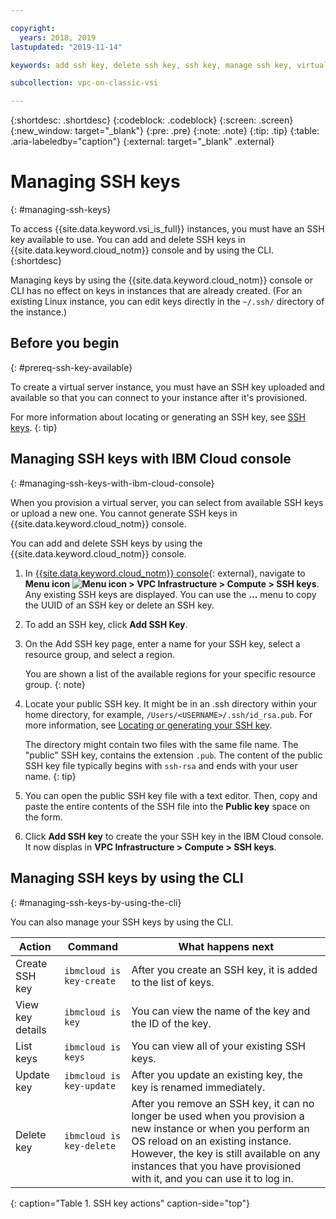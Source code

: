 ```yaml
---

copyright:
  years: 2018, 2019
lastupdated: "2019-11-14"

keywords: add ssh key, delete ssh key, ssh key, manage ssh key, virtual server instance, instance, virtual server

subcollection: vpc-on-classic-vsi

---
```


{:shortdesc: .shortdesc}
{:codeblock: .codeblock}
{:screen: .screen}
{:new_window: target="_blank"}
{:pre: .pre}
{:note: .note}
{:tip: .tip}
{:table: .aria-labeledby="caption"}
{:external: target="_blank" .external}

# Managing SSH keys
{: #managing-ssh-keys}

To access {{site.data.keyword.vsi_is_full}} instances, you must have an SSH key available to use. You can add and delete SSH keys in {{site.data.keyword.cloud_notm}} console and by using the CLI. 
{:shortdesc}

Managing keys by using the {{site.data.keyword.cloud_notm}} console or CLI has no effect on keys in instances that are already created. (For an existing Linux instance, you can edit keys directly in the `~/.ssh/` directory of the instance.)

## Before you begin
{: #prereq-ssh-key-available}

To create a virtual server instance, you must have an SSH key uploaded and available so that you can connect to your instance after it's provisioned.

For more information about locating or generating an SSH key, see [SSH keys](/docs/vpc-on-classic-vsi?topic=vpc-on-classic-vsi-ssh-keys#ssh-keys).
{: tip}

## Managing SSH keys with IBM Cloud console
{: #managing-ssh-keys-with-ibm-cloud-console}

When you provision a virtual server, you can select from available SSH keys or upload a new one. You cannot generate SSH keys in {{site.data.keyword.cloud_notm}} console.


You can add and delete SSH keys by using the {{site.data.keyword.cloud_notm}} console.
1. In [{{site.data.keyword.cloud_notm}} console](https://console.cloud.ibm.com/vpc){: external}, navigate to **Menu icon ![Menu icon](../icons/icon_hamburger.svg) > VPC Infrastructure > Compute > SSH keys**. Any existing SSH keys are displayed. You can use the **...** menu to copy the UUID of an SSH key or delete an SSH key.
2. To add an SSH key, click **Add SSH Key**.
3. On the Add SSH key page, enter a name for your SSH key, select a resource group, and select a region.

    You are shown a list of the available regions for your specific resource group.
    {: note}
  
4. Locate your public SSH key. It might be in an .ssh directory within your home directory, for example, `/Users/<USERNAME>/.ssh/id_rsa.pub`. For more information, see [Locating or generating your SSH key](/docs/vpc-on-classic-vsi?topic=vpc-on-classic-vsi-ssh-keys#locating-or-generating-your-ssh-key).
  
    The directory might contain two files with the same file name. The "public" SSH key, contains the extension `.pub`. The content of the public SSH key file typically begins with `ssh-rsa` and ends with your user name.
    {: tip}
  
5. You can open the public SSH key file with a text editor. Then, copy and paste the entire contents of the SSH file into the **Public key** space on the form.
6. Click **Add SSH key** to create the your SSH key in the IBM Cloud console. It now displas in **VPC Infrastructure > Compute > SSH keys**.

## Managing SSH keys by using the CLI
{: #managing-ssh-keys-by-using-the-cli}

You can also manage your SSH keys by using the CLI.

| Action           | Command                     | What happens next |
| ---------------- | --------------------------- | ----------------- |
| Create SSH key   | `ibmcloud is key-create`    | After you create an SSH key, it is added to the list of keys. |
| View key details | `ibmcloud is key`           | You can view the name of the key and the ID of the key. |
| List keys        | `ibmcloud is keys`          | You can view all of your existing SSH keys. |
| Update key       | `ibmcloud is key-update`    | After you update an existing key, the key is renamed immediately. |
| Delete key       | `ibmcloud is key-delete`    | After you remove an SSH key, it can no longer be used when you provision a new instance or when you perform an OS reload on an existing instance. However, the key is still available on any instances that you have provisioned with it, and you can use it to log in. |
{: caption="Table 1. SSH key actions" caption-side="top"}
